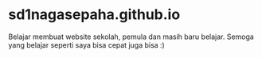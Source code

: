# sd1nagasepaha.github.io
Belajar membuat website sekolah, pemula dan masih baru belajar. Semoga yang belajar seperti saya bisa cepat juga bisa :)
